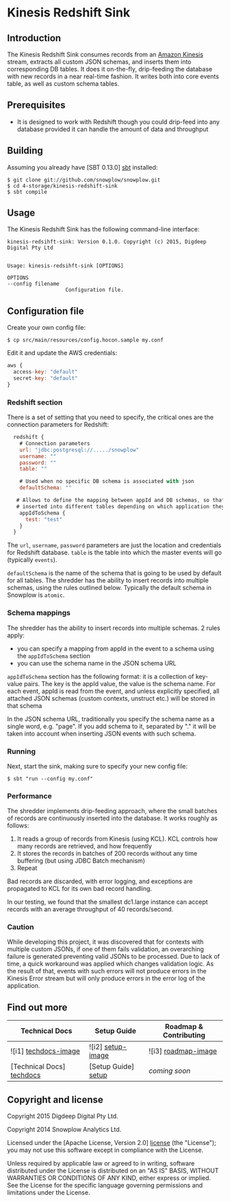 # Kinesis Redshift Sink

## Introduction

The Kinesis Redshift Sink consumes records from an [Amazon Kinesis][kinesis] stream, extracts all custom JSON schemas, and inserts them into corresponding DB tables.
It does it on-the-fly, drip-feeding the database with new records in a near real-time fashion. It writes both into core events table, as well as custom schema tables.

## Prerequisites

- It is designed to work with Redshift though you could drip-feed into any database provided it can handle the amount of data and throughput

## Building

Assuming you already have [SBT 0.13.0] [sbt] installed:

    $ git clone git://github.com/snowplow/snowplow.git
    $ cd 4-storage/kinesis-redshift-sink
    $ sbt compile

## Usage

The Kinesis Redshift Sink has the following command-line interface:

```
kinesis-redsihft-sink: Version 0.1.0. Copyright (c) 2015, Digdeep Digital Pty Ltd


Usage: kinesis-redsihft-sink [OPTIONS]

OPTIONS
--config filename
                   Configuration file.
```

## Configuration file

Create your own config file:

    $ cp src/main/resources/config.hocon.sample my.conf

Edit it and update the AWS credentials:

```js
aws {
  access-key: "default"
  secret-key: "default"
}
```

### Redshift section

There is a set of setting that you need to specify, the critical ones are the connection parameters for Redshift:

```js
  redshift {   
    # Connection parameters
    url: "jdbc:postgresql://...../snowplow"
    username: ""
    password: ""
    table: ""

    # Used when no specific DB schema is associated with json
    defaultSchema: ""

   # Allows to define the mapping between appId and DB schemas, so that the events get
   # inserted into different tables depending on which application they belong to
    appIdToSchema {
      test: "test"
    }
  }
```

The ```url```, ```username```, ```password``` parameters are just the location and credentials for Redshift database.
```table``` is the table into which the master events will go (typically ```events```).

```defaultSchema``` is the name of the schema that is going to be used by default for all tables. The shredder has the ability to insert records into multiple schemas, 
using the rules outlined below. Typically the default schema in Snowplow is ```atomic```.

### Schema mappings

The shredder has the ability to insert records into multiple schemas. 2 rules apply:

- you can specify a mapping from appId in the event to a schema using the ```appIdToSchema``` section
- you can use the schema name in the JSON schema URL

```appIdToSchema``` section has the following format: it is a collection of key-value pairs. The key is the appId value, the value is the schema name. 
For each event, appId is read from the event, and unless explicitly specified, all attached JSON schemas (custom contexts, unstruct etc.) will be stored in that schema
 
In the JSON schema URL, traditionally you specify the schema name as a single word, e.g. "page". If you add schema to it, separated by "." 
it will be taken into account when inserting JSON events with such schema.  

### Running

Next, start the sink, making sure to specify your new config file:

    $ sbt "run --config my.conf"
    
### Performance

The shredder implements drip-feeding approach, where the small batches of records are continuously inserted into the database.
It works roughly as follows:

1. It reads a group of records from Kinesis (using KCL). KCL controls how many records are retrieved, and how frequently
2. It stores the records in batches of 200 records without any time buffering (but using JDBC Batch mechanism)
3. Repeat

Bad records are discarded, with error logging, and exceptions are propagated to KCL for its own bad record handling.

In our testing, we found that the smallest dc1.large instance can accept records with an average throughput of 40 records/second.

### Caution

While developing this project, it was discovered that for contexts with multiple custom JSONs, if one of them fails validation, an overarching failure is 
generated preventing valid JSONs to be processed. Due to lack of time, a quick workaround was applied which changes validation logic. As the result of that, 
 events with such errors will not produce errors in the Kinesis Error stream but will only produce errors in the error log of the application.

## Find out more

| Technical Docs              | Setup Guide           | Roadmap & Contributing               |         
|-----------------------------|-----------------------|--------------------------------------|
| ![i1] [techdocs-image]      | ![i2] [setup-image]   | ![i3] [roadmap-image]                |
| [Technical Docs] [techdocs] | [Setup Guide] [setup] | _coming soon_                        |

## Copyright and license

Copyright 2015 Digdeep Digital Pty Ltd.

Copyright 2014 Snowplow Analytics Ltd.

Licensed under the [Apache License, Version 2.0] [license] (the "License");
you may not use this software except in compliance with the License.

Unless required by applicable law or agreed to in writing, software
distributed under the License is distributed on an "AS IS" BASIS,
WITHOUT WARRANTIES OR CONDITIONS OF ANY KIND, either express or implied.
See the License for the specific language governing permissions and
limitations under the License.

[kinesis]: http://aws.amazon.com/kinesis/
[snowplow]: http://snowplowanalytics.com
[hadoop-lzo]: https://github.com/twitter/hadoop-lzo
[protobufs]: https://github.com/google/protobuf/
[elephant-bird]: https://github.com/twitter/elephant-bird/
[s3]: http://aws.amazon.com/s3/
[sbt]: http://typesafe.artifactoryonline.com/typesafe/ivy-releases/org.scala-sbt/sbt-launch/0.13.0/sbt-launch.jar

[setup]: https://github.com/snowplow/snowplow/wiki/kinesis-lzo-s3-sink-setup
[techdocs]: https://github.com/snowplow/snowplow/wiki/kinesis-lzo-s3-sink

[techdocs-image]: https://d3i6fms1cm1j0i.cloudfront.net/github/images/techdocs.png
[setup-image]: https://d3i6fms1cm1j0i.cloudfront.net/github/images/setup.png
[roadmap-image]: https://d3i6fms1cm1j0i.cloudfront.net/github/images/roadmap.png
[license]: http://www.apache.org/licenses/LICENSE-2.0
